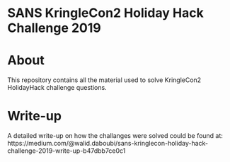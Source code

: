 # SANS KringleCon2 Holiday Hack Challenge 2019

<h1>About</h1>
This repository contains all the material used to solve KringleCon2 HolidayHack challenge questions.
<h1>Write-up</h1>
A detailed write-up on how the challanges were solved could be found at:
<br>
https://medium.com/@walid.daboubi/sans-kringlecon-holiday-hack-challenge-2019-write-up-b47dbb7ce0c1
